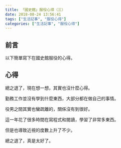```yaml
---
title: 「國史館」服役心得（三）
date: 2018-08-24 13:56:41
tags: ["生活記事", "服役心得"]
categories: ["生活記事", "服役心得"]
---
```


## 前言
以下簡單寫下在國史館服役的心得。

## 心得
總之退了，現在想一想，其實也沒什麼心得。

勤務工作並沒有學到什麼東西，大部分都在做自己的事情。

役男之間其實也蠻疏離的，關係沒有到很好。

這一年花了很多時間在寫程式和閱讀，學習了非常多東西。

但是也導致近視的度數上升了不少。

總之退了，真是太好了。